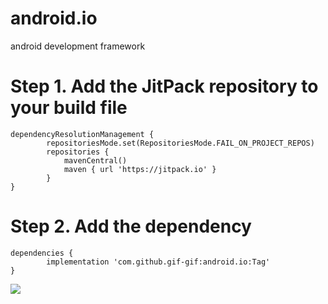 # android.io
android development framework


# Step 1. Add the JitPack repository to your build file
```
dependencyResolutionManagement {
		repositoriesMode.set(RepositoriesMode.FAIL_ON_PROJECT_REPOS)
		repositories {
			mavenCentral()
			maven { url 'https://jitpack.io' }
		}
}

```

# Step 2. Add the dependency
```
dependencies {
        implementation 'com.github.gif-gif:android.io:Tag'
}
```

[![](https://jitpack.io/v/gif-gif/android.io.svg)](https://jitpack.io/#gif-gif/android.io)
